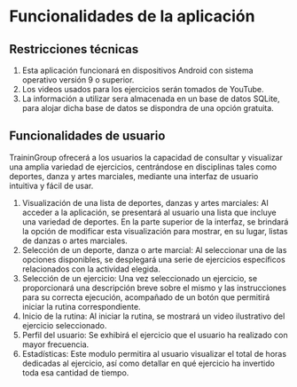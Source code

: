 <h1>Funcionalidades de la aplicación</h1>
<h2>Restricciones técnicas</h2>
<ol>
    <li>Esta aplicación funcionará en dispositivos Android con sistema operativo versión 9 o superior.</li>
    <li>Los videos usados para los ejercicios serán tomados de YouTube.</li>
    <li>La información a utilizar sera almacenada en un base de datos SQLite, para alojar dicha base de datos se dispondra de una opción gratuita.</li>
</ol>
<h2>Funcionalidades de usuario</h2>
<p>TraininGroup ofrecerá a los usuarios la capacidad de consultar y visualizar una amplia variedad de ejercicios, centrándose en disciplinas tales como deportes, danza y artes marciales, mediante una interfaz de usuario intuitiva y fácil de usar.</p>
<ol>
    <li>Visualización de una lista de deportes, danzas y artes marciales: Al acceder a la aplicación, se presentará al usuario una lista que incluye una variedad de deportes. En la parte superior de la interfaz, se brindará la opción de modificar esta visualización para mostrar, en su lugar, listas de danzas o artes marciales.</li>
    <li>Selección de un deporte, danza o arte marcial: Al seleccionar una de las opciones disponibles, se desplegará una serie de ejercicios específicos relacionados con la actividad elegida.</li>
    <li>Selección de un ejercicio: Una vez seleccionado un ejercicio, se proporcionará una descripción breve sobre el mismo y las instrucciones para su correcta ejecución, acompañado de un botón que permitirá iniciar la rutina correspondiente.</li>
    <li>Inicio de la rutina: Al iniciar la rutina, se mostrará un video ilustrativo del ejercicio seleccionado.</li>
    <li>Perfil del usuario: Se exhibirá el ejercicio que el usuario ha realizado con mayor frecuencia.</li>
    <li>Estadísticas: Este modulo permitira al usuario visualizar el total de horas dedicadas al ejercicio, así como detallar en qué ejercicio ha invertido toda esa cantidad de tiempo.</li>
</ol>